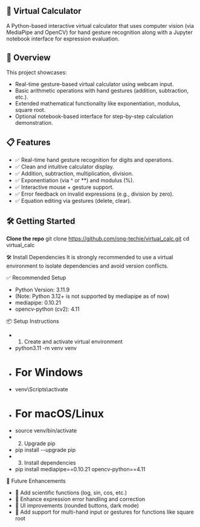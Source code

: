 ## 🧮 Virtual Calculator
A Python-based interactive virtual calculator that uses computer vision (via MediaPipe and OpenCV) for hand gesture recognition along with a Jupyter notebook interface for expression evaluation.

## 🚀 Overview
This project showcases:
* Real-time gesture-based virtual calculator using webcam input.
* Basic arithmetic operations with hand gestures (addition, subtraction, etc.).
* Extended mathematical functionality like exponentiation, modulus, square root.
* Optional notebook-based interface for step-by-step calculation demonstration.

## 📋 Features
* ✅ Real-time hand gesture recognition for digits and operations.
* ✅ Clean and intuitive calculator display.
* ✅ Addition, subtraction, multiplication, division.
* ✅ Exponentiation (via ^ or **) and modulus (%).
* ✅ Interactive mouse + gesture support.
* ✅ Error feedback on invalid expressions (e.g., division by zero).
* ✅ Equation editing via gestures (delete, clear).


## 🛠️ Getting Started
 **Clone the repo**
   git clone https://github.com/ong-techie/virtual_calc.git
   cd virtual_calc
  
🛠️ Install Dependencies
  It is strongly recommended to use a virtual environment to isolate dependencies and avoid version conflicts.

✅ Recommended Setup
*  Python Version: 3.11.9
*  (Note: Python 3.12+ is not supported by mediapipe as of now)
*  mediapipe: 0.10.21
*  opencv-python (cv2): 4.11

📦 Setup Instructions
*  1. Create and activate virtual environment
*  python3.11 -m venv venv
*  # For Windows
*  venv\Scripts\activate
*  # For macOS/Linux
*  source venv/bin/activate
*  2. Upgrade pip
*  pip install --upgrade pip
*  3. Install dependencies
*  pip install mediapipe==0.10.21 opencv-python==4.11
   
🧩 Future Enhancements
*  🔭 Add scientific functions (log, sin, cos, etc.)
*  🧠 Enhance expression error handling and correction
*  🎨 UI improvements (rounded buttons, dark mode)
*  👋 Add support for multi-hand input or gestures for functions like square root
